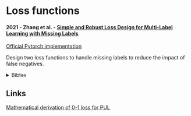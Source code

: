 # Loss functions

#### 2021 - Zhang et al. - [Simple and Robust Loss Design for Multi-Label Learning with Missing Labels](https://arxiv.org/abs/2112.07368)

[Official Pytorch implementation](https://github.com/xinyu1205/robust-loss-mlml)

Design two loss functions to handle missing labels to reduce the impact of false negatives. 

<details>
<summary>Bibtex</summary>
```
@article{DBLP:journals/corr/abs-2112-07368,
  author       = {Youcai Zhang and
                  Yuhao Cheng and
                  Xinyu Huang and
                  Fei Wen and
                  Rui Feng and
                  Yaqian Li and
                  Yandong Guo},
  title        = {Simple and Robust Loss Design for Multi-Label Learning with Missing
                  Labels},
  journal      = {CoRR},
  volume       = {abs/2112.07368},
  year         = {2021},
  url          = {https://arxiv.org/abs/2112.07368},
  eprinttype    = {arXiv},
  eprint       = {2112.07368},
  timestamp    = {Mon, 03 Jan 2022 15:45:35 +0100},
  biburl       = {https://dblp.org/rec/journals/corr/abs-2112-07368.bib},
  bibsource    = {dblp computer science bibliography, https://dblp.org}
}
```
</details>

## Links

[Mathematical derivation of 0-1 loss for PUL](https://e-dorigatti.github.io/math/deep%20learning/2021/10/16/pu-loss.html)